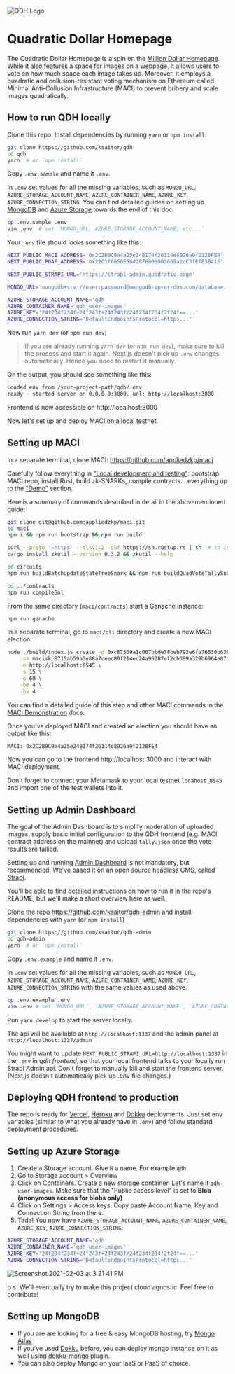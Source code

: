 ![QDH Logo](https://quadratic.page/ballot-box-emoji.png)

# Quadratic Dollar Homepage

The Quadratic Dollar Homepage is a spin on the [Million Dollar Homepage](http://www.milliondollarhomepage.com/). While
it also features a space for images on a webpage, it allows users to vote on how much space each image takes up.
Moreover, it employs a quadratic and collusion-resistant voting mechanism on Ethereum called Minimal Anti-Collusion
Infrastructure (MACI) to prevent bribery and scale images quadratically.

## How to run QDH locally

Clone this repo. Install dependencies by running `yarn` or `npm install`:

```bash
git clone https://github.com/ksaitor/qdh
cd qdh
yarn  # or `npm install`
```

Copy `.env.sample` and name it `.env`.

In `.env` set values for all the missing variables, such as `MONGO_URL`, `AZURE_STORAGE_ACCOUNT_NAME`,
`AZURE_CONTAINER_NAME`, `AZURE_KEY`, `AZURE_CONNECTION_STRING`. You can find detailed guides on setting up [MongoDB](#setting-up-mongodb) and [Azure Storage](#setting-up-azure-storage) towards the end of this doc.

```bash
cp .env.sample .env
vim .env  # set `MONGO_URL, AZURE_STORAGE_ACCOUNT_NAME, etc...`
```

Your `.env` file should looks something like this:
```bash
NEXT_PUBLIC_MACI_ADDRESS='0x2C2B9C9a4a25e24B174f26114e8926a9f2128FE4'
NEXT_PUBLIC_POAP_ADDRESS='0x22C1f6050E56d2876009903609a2cC3fEf83B415'

NEXT_PUBLIC_STRAPI_URL='https://strapi-admin.quadratic.page'

MONGO_URL='mongodb+srv://user:password@mongodb-ip-or-dns.com/database...'

AZURE_STORAGE_ACCOUNT_NAME='qdh'
AZURE_CONTAINER_NAME='qdh-user-images'
AZURE_KEY='24f234f234f+24f243f+24f243f/24f234f234f2f24f==...'
AZURE_CONNECTION_STRING='DefaultEndpointsProtocol=https...'
```

Now run `yarn dev` (or `npm run dev`)

> If you are already running `yarn dev` (or `npm run dev`), make sure to kill the process and start it again. Next.js doesn't pick up `.env` changes automatically. Hence you need to restart it manually.

On the output, you should see something like this:

```bash
Loaded env from /your-project-path/qdh/.env
ready - started server on 0.0.0.0:3000, url: http://localhost:3000
```

Frontend is now accessible on http://localhost:3000

Now let's set up and deploy MACI on a local testnet.

## Setting up MACI

In a separate terminal, clone MACI: https://github.com/appliedzkp/maci

Carefully follow everything in ["Local development and testing"](https://github.com/appliedzkp/maci#local-development-and-testing): bootstrap MACI repo, install Rust, build zk-SNARKs, compile contracts... everything up to the ["Demo"](https://github.com/appliedzkp/maci#demo) section.

Here is a summary of commands described in detail in the abovementioned guide:

```bash
git clone git@github.com:appliedzkp/maci.git
cd maci
npm i && npm run bootstrap && npm run build

curl --proto '=https' --tlsv1.2 -sSf https://sh.rustup.rs | sh  # to install Rust
cargo install zkutil --version 0.3.2 && zkutil --help

cd circuits
npm run buildBatchUpdateStateTreeSnark && npm run buildQuadVoteTallySnark

cd ../contracts
npm run compileSol
```

From the same directory (`maci/contracts`) start a Ganache instance:

```bash
npm run ganache
```

In a separate terminal, go to `maci/cli` directory and create a new MACI election:

```bash
node ./build/index.js create -d 0xc87509a1c067bbde78beb793e6fa76530b6382a4c0241e5e4a9ec0a0f44dc0d3 \
	-sk macisk.8715ab59a3e88a7ceec80f214ec24a95287ef2cb399a329b6964a87f85cf51c \
	-e http://localhost:8545 \
	-s 15 \
	-o 60 \
	-bm 4 \
	-bv 4
```
You can find a detailed guide of this step and other MACI commands in the [MACI Demonstration](https://github.com/appliedzkp/maci/tree/master/cli#demonstration) docs.

Once you've deployed MACI and created an election you should have an output like this:

```bash
MACI: 0x2C2B9C9a4a25e24B174f26114e8926a9f2128FE4
```

Now you can go to the frontend http://localhost:3000 and interact with MACI deployment.

Don't forget to connect your Metamask to your local testnet `locahost:8545` and import one of the test wallets into it.


## Setting up Admin Dashboard

The goal of the Admin Dashboard is to simplify moderation of uploaded images, supply basic initial configuration to the QDH frontend (e.g. MACI contract address on the mainnet) and upload `tally.json` once the vote results are tallied.

Setting up and running [Admin Dashboard](https://github.com/ksaitor/qdh-admin) is not mandatory, but recommended. We've based it on an open source headless
CMS, called [Strapi](https://strapi.io/).

You'll be able to find detailed instructions on how to run it in the repo's README, but we'll make a short overview here as well.

Clone the repo https://github.com/ksaitor/qdh-admin and install dependencies with `yarn` (or `npm install`)
```bash
git clone https://github.com/ksaitor/qdh-admin
cd qdh-admin
yarn  # or `npm install`
```

Copy `.env.example` and name it `.env`.

In `.env` set values for all the missing variables, such as `MONGO_URL`, `AZURE_STORAGE_ACCOUNT_NAME`,
`AZURE_CONTAINER_NAME`, `AZURE_KEY`, `AZURE_CONNECTION_STRING` with the same values as used above.

```bash
cp .env.example .env
vim .env # set `MONGO_URL`, `AZURE_STORAGE_ACCOUNT_NAME`, `AZURE_CONTAINER_NAME`, `AZURE_KEY`, `AZURE_CONNECTION_STRING`.
```

Run `yarn develop` to start the server locally.

The api will be available at `http://localhost:1337` and the admin panel at `http://localhost:1337/admin`

You might want to update `NEXT_PUBLIC_STRAPI_URL=http://localhost:1337` in the `.env` in _qdh frontend_, so that your local frontend talks to your locally run Strapi Admin api. Don't forget to manually kill and start the frontend server. (Next.js doesn't automatically pick up .env file changes.)

## Deploying QDH frontend to production

The repo is ready for [Vercel](https://vercel.io), [Heroku](https://heroku.com) and [Dokku](https://github.com/dokku/dokku) deployments. Just set env variables (similar to what you already have in `.env`) and follow standard deployment procedures.

## Setting up Azure Storage
1. Create a Storage account. Give it a name. For example `qdh`
2. Go to Storage account > Overview
3. Click on Containers. Create a new storage container. Let's name it `qdh-user-images`. Make sure that the "Public access level" is set to **Blob (anonymous access for blobs only)**
4. Click on Settings > Access keys. Copy paste Account Name, Key and Connection String from there.
5. Tada! You now have `AZURE_STORAGE_ACCOUNT_NAME`, `AZURE_CONTAINER_NAME`, `AZURE_KEY`, `AZURE_CONNECTION_STRING`:

```bash
AZURE_STORAGE_ACCOUNT_NAME='qdh'
AZURE_CONTAINER_NAME='qdh-user-images'
AZURE_KEY='24f234f234f+24f243f+24f243f/24f234f234f2f24f==...'
AZURE_CONNECTION_STRING='DefaultEndpointsProtocol=https...'
```
![Screenshot 2021-02-03 at 3 21 41 PM](https://user-images.githubusercontent.com/936436/106730581-82522780-6649-11eb-88a7-a928e6bbe5bd.png)

p.s. We'll eventually try to make this project cloud agnostic. Feel free to contribute!

## Setting up MongoDB

- If you are are looking for a free & easy MongoDB hosting, try [Mongo Atlas](https://www.mongodb.com/cloud/atlas)
- If you've used [Dokku](https://github.com/dokku/dokku) before, you can deploy mongo instance on it as well using [dokku-mongo](https://github.com/dokku/dokku-mongo) plugin.
- You can also deploy Mongo on your IaaS or PaaS of choice.
